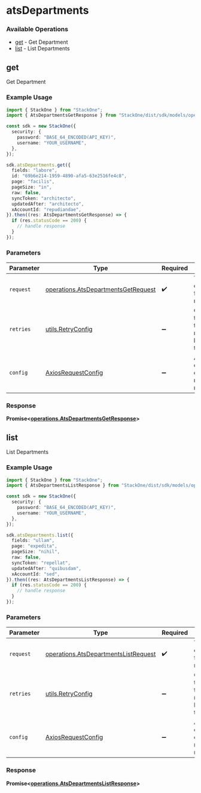 # atsDepartments

### Available Operations

* [get](#get) - Get Department
* [list](#list) - List Departments

## get

Get Department

### Example Usage

```typescript
import { StackOne } from "StackOne";
import { AtsDepartmentsGetResponse } from "StackOne/dist/sdk/models/operations";

const sdk = new StackOne({
  security: {
    password: "BASE_64_ENCODED(API_KEY)",
    username: "YOUR_USERNAME",
  },
});

sdk.atsDepartments.get({
  fields: "labore",
  id: "69b6e214-1959-4890-afa5-63e2516fe4c8",
  page: "facilis",
  pageSize: "in",
  raw: false,
  syncToken: "architecto",
  updatedAfter: "architecto",
  xAccountId: "repudiandae",
}).then((res: AtsDepartmentsGetResponse) => {
  if (res.statusCode == 200) {
    // handle response
  }
});
```

### Parameters

| Parameter                                                                                  | Type                                                                                       | Required                                                                                   | Description                                                                                |
| ------------------------------------------------------------------------------------------ | ------------------------------------------------------------------------------------------ | ------------------------------------------------------------------------------------------ | ------------------------------------------------------------------------------------------ |
| `request`                                                                                  | [operations.AtsDepartmentsGetRequest](../../models/operations/atsdepartmentsgetrequest.md) | :heavy_check_mark:                                                                         | The request object to use for the request.                                                 |
| `retries`                                                                                  | [utils.RetryConfig](../../models/utils/retryconfig.md)                                     | :heavy_minus_sign:                                                                         | Configuration to override the default retry behavior of the client.                        |
| `config`                                                                                   | [AxiosRequestConfig](https://axios-http.com/docs/req_config)                               | :heavy_minus_sign:                                                                         | Available config options for making requests.                                              |


### Response

**Promise<[operations.AtsDepartmentsGetResponse](../../models/operations/atsdepartmentsgetresponse.md)>**


## list

List Departments

### Example Usage

```typescript
import { StackOne } from "StackOne";
import { AtsDepartmentsListResponse } from "StackOne/dist/sdk/models/operations";

const sdk = new StackOne({
  security: {
    password: "BASE_64_ENCODED(API_KEY)",
    username: "YOUR_USERNAME",
  },
});

sdk.atsDepartments.list({
  fields: "ullam",
  page: "expedita",
  pageSize: "nihil",
  raw: false,
  syncToken: "repellat",
  updatedAfter: "quibusdam",
  xAccountId: "sed",
}).then((res: AtsDepartmentsListResponse) => {
  if (res.statusCode == 200) {
    // handle response
  }
});
```

### Parameters

| Parameter                                                                                    | Type                                                                                         | Required                                                                                     | Description                                                                                  |
| -------------------------------------------------------------------------------------------- | -------------------------------------------------------------------------------------------- | -------------------------------------------------------------------------------------------- | -------------------------------------------------------------------------------------------- |
| `request`                                                                                    | [operations.AtsDepartmentsListRequest](../../models/operations/atsdepartmentslistrequest.md) | :heavy_check_mark:                                                                           | The request object to use for the request.                                                   |
| `retries`                                                                                    | [utils.RetryConfig](../../models/utils/retryconfig.md)                                       | :heavy_minus_sign:                                                                           | Configuration to override the default retry behavior of the client.                          |
| `config`                                                                                     | [AxiosRequestConfig](https://axios-http.com/docs/req_config)                                 | :heavy_minus_sign:                                                                           | Available config options for making requests.                                                |


### Response

**Promise<[operations.AtsDepartmentsListResponse](../../models/operations/atsdepartmentslistresponse.md)>**

